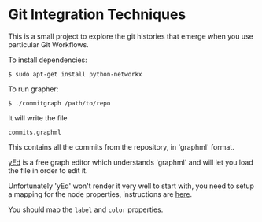Git Integration Techniques
==========================

This is a small project to explore the git histories that emerge when you use
particular Git Workflows.

To install dependencies:

    $ sudo apt-get install python-networkx

To run grapher:

    $ ./commitgraph /path/to/repo

It will write the file

    commits.graphml

This contains all the commits from the repository, in 'graphml' format.

[yEd](http://www.yworks.com/en/products_yed_about.html) is a free graph editor
which understands 'graphml' and will let you load the file in order to edit it.

Unfortunately 'yEd' won't render it very well to start with, you need to setup
a mapping for the node properties, instructions are
[here](http://thirld.com/blog/2012/01/31/making-yed-import-labels-from-graphml-files/).

You should map the `label` and `color` properties.
